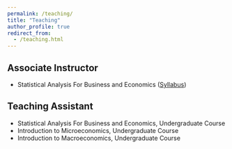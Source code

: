 ```yaml
---
permalink: /teaching/
title: "Teaching"
author_profile: true
redirect_from:
  - /teaching.html
---
```


## Associate Instructor
* Statistical Analysis For Business and Economics ([Syllabus](/files/E370/E370_Syllabus_Fall2022.pdf))


## Teaching Assistant
* Statistical Analysis For Business and Economics, Undergraduate Course
* Introduction to Microeconomics, Undergraduate Course
* Introduction to Macroeconomics, Undergraduate Course
